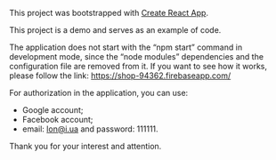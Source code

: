 This project was bootstrapped with [Create React App](https://github.com/facebook/create-react-app).

This project is a demo and serves as an example of code.

The application does not start with the “npm start” command in development mode, since the “node modules” dependencies and the configuration file are removed from it. If you want to see how it works, please follow the link: 
https://shop-94362.firebaseapp.com/

For authorization in the application, you can use:

- Google account;
- Facebook account;
- email: lon@i.ua and password: 111111.

Thank you for your interest and attention.
